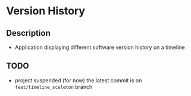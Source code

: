 # Version History

## Description
- Application displaying different software version history on a timeline


## TODO
- project suspended (for now) the latest commit is on `feat/timeline_sceleton` branch